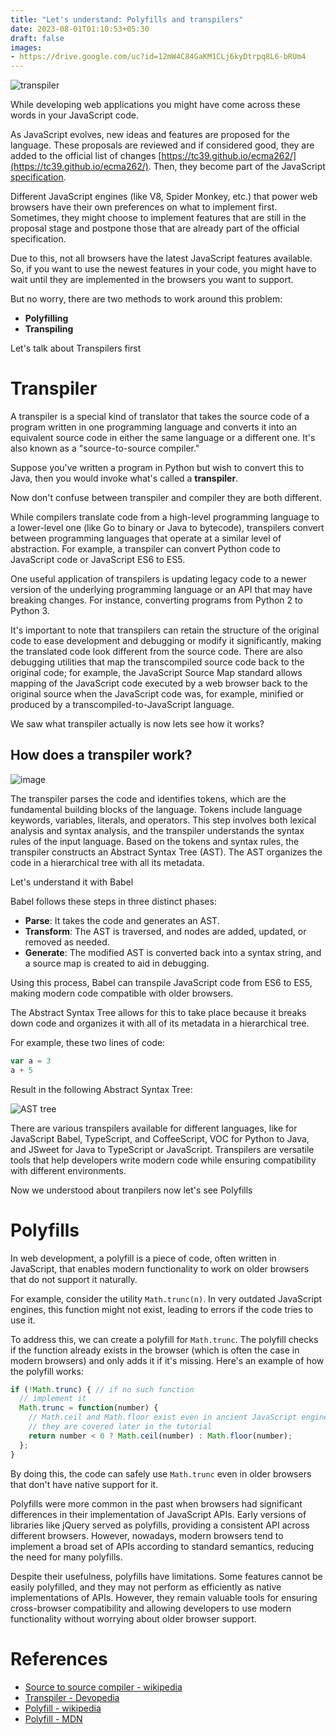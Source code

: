 ```yaml
---
title: "Let's understand: Polyfills and transpilers"
date: 2023-08-01T01:10:53+05:30
draft: false
images:
- https://drive.google.com/uc?id=12mW4C84GaKM1CLj6kyDtrpq8L6-bRUm4
---
```


![transpiler](https://i.giphy.com/media/v1.Y2lkPTc5MGI3NjExcnI0cmN6ZnY5YjVlaHU5bXlvZzJybXJtOG0zZWlmMzh6ZzI0cHJjeSZlcD12MV9pbnRlcm5hbF9naWZfYnlfaWQmY3Q9Zw/Uu02NeT9btwL0yhgxa/giphy.gif)

While developing web applications you might have come across these words in your JavaScript code.

As JavaScript evolves, new ideas and features are proposed for the language. These proposals are reviewed and if considered good, they are added to the official list of changes [https://tc39.github.io/ecma262/](https://tc39.github.io/ecma262/). Then, they become part of the JavaScript [specification](https://www.ecma-international.org/publications-and-standards/standards/ecma-262/).

Different JavaScript engines (like V8, Spider Monkey, etc.) that power web browsers have their own preferences on what to implement first. Sometimes, they might choose to implement features that are still in the proposal stage and postpone those that are already part of the official specification.

Due to this, not all browsers have the latest JavaScript features available. So, if you want to use the newest features in your code, you might have to wait until they are implemented in the browsers you want to support.

But no worry, there are two methods to work around this problem:
- **Polyfilling**
- **Transpiling**

Let's talk about Transpilers first

# Transpiler
A transpiler is a special kind of translator that takes the source code of a program written in one programming language and converts it into an equivalent source code in either the same language or a different one. It's also known as a "source-to-source compiler."

Suppose you've written a program in Python but wish to convert this to Java, then you would invoke what's called a **transpiler**.

Now don't confuse between transpiler and compiler they are both different.

While compilers translate code from a high-level programming language to a lower-level one (like Go to binary or Java to bytecode), transpilers convert between programming languages that operate at a similar level of abstraction. For example, a transpiler can convert Python code to JavaScript code or JavaScript ES6 to ES5.

One useful application of transpilers is updating legacy code to a newer version of the underlying programming language or an API that may have breaking changes. For instance, converting programs from Python 2 to Python 3.

It's important to note that transpilers can retain the structure of the original code to ease development and debugging or modify it significantly, making the translated code look different from the source code. There are also debugging utilities that map the transcompiled source code back to the original code; for example, the JavaScript Source Map standard allows mapping of the JavaScript code executed by a web browser back to the original source when the JavaScript code was, for example, minified or produced by a transcompiled-to-JavaScript language.

We saw what transpiler actually is now lets see how it works?

## How does a transpiler work?

![image](https://drive.google.com/uc?id=1fr5_hssSG1w_fPgZjnGwgSoyl_ylcKUP)

The transpiler parses the code and identifies tokens, which are the fundamental building blocks of the language. Tokens include language keywords, variables, literals, and operators. This step involves both lexical analysis and syntax analysis, and the transpiler understands the syntax rules of the input language. Based on the tokens and syntax rules, the transpiler constructs an Abstract Syntax Tree (AST). The AST organizes the code in a hierarchical tree with all its metadata.

Let's understand it with Babel

Babel follows these steps in three distinct phases:

- **Parse**: It takes the code and generates an AST.
- **Transform**: The AST is traversed, and nodes are added, updated, or removed as needed.
- **Generate**: The modified AST is converted back into a syntax string, and a source map is created to aid in debugging.

Using this process, Babel can transpile JavaScript code from ES6 to ES5, making modern code compatible with older browsers.

The Abstract Syntax Tree allows for this to take place because it breaks down code and organizes it with all of its metadata in a hierarchical tree.

For example, these two lines of code:

```javascript
var a = 3
a + 5
```

Result in the following Abstract Syntax Tree:

![AST tree](https://drive.google.com/uc?id=16KsyEyLLOEi9jZ0Z5Ke4imAM6oP43e94)

There are various transpilers available for different languages, like for JavaScript Babel, TypeScript, and CoffeeScript, VOC for Python to Java, and JSweet for Java to TypeScript or JavaScript. Transpilers are versatile tools that help developers write modern code while ensuring compatibility with different environments.

Now we understood about tranpilers now let's see Polyfills

# Polyfills

In web development, a polyfill is a piece of code, often written in JavaScript, that enables modern functionality to work on older browsers that do not support it naturally.

For example, consider the utility `Math.trunc(n)`. In very outdated JavaScript engines, this function might not exist, leading to errors if the code tries to use it.

To address this, we can create a polyfill for `Math.trunc`. The polyfill checks if the function already exists in the browser (which is often the case in modern browsers) and only adds it if it's missing. Here's an example of how the polyfill works:

```javascript
if (!Math.trunc) { // if no such function
  // implement it
  Math.trunc = function(number) {
    // Math.ceil and Math.floor exist even in ancient JavaScript engines
    // they are covered later in the tutorial
    return number < 0 ? Math.ceil(number) : Math.floor(number);
  };
}
```

By doing this, the code can safely use `Math.trunc` even in older browsers that don't have native support for it.

Polyfills were more common in the past when browsers had significant differences in their implementation of JavaScript APIs. Early versions of libraries like jQuery served as polyfills, providing a consistent API across different browsers. However, nowadays, modern browsers tend to implement a broad set of APIs according to standard semantics, reducing the need for many polyfills.

Despite their usefulness, polyfills have limitations. Some features cannot be easily polyfilled, and they may not perform as efficiently as native implementations of APIs. However, they remain valuable tools for ensuring cross-browser compatibility and allowing developers to use modern functionality without worrying about older browser support.

# References
- [Source to source compiler - wikipedia](https://en.wikipedia.org/wiki/Source-to-source_compiler)
- [Transpiler - Devopedia](https://devopedia.org/transpiler)
- [Polyfill - wikipedia](https://en.wikipedia.org/wiki/Polyfill_(programming))
- [Polyfill - MDN](https://developer.mozilla.org/en-US/docs/Glossary/Polyfill)